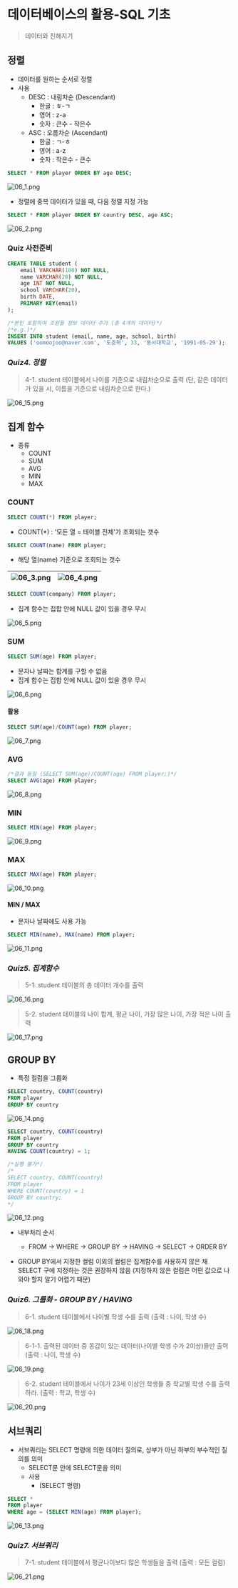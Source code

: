 # 데이터베이스의 활용-SQL 기초

> 데이터와 친해지기

## 정렬
- 데이터를 원하는 순서로 정렬
- 사용
  - DESC : 내림차순 (Descendant)
    - 한글 : ㅎ-ㄱ
    - 영어 : z-a
    - 숫자 : 큰수 - 작은수
  - ASC : 오름차순 (Ascendant)
    - 한글 : ㄱ-ㅎ
    - 영어 : a-z
    - 숫자 : 작은수 - 큰수

```sql
SELECT * FROM player ORDER BY age DESC;
```

![06_1.png](./images/06_1.png)

- 정렬에 중복 데이터가 있을 때, 다음 정렬 지정 가능

```sql
SELECT * FROM player ORDER BY country DESC, age ASC;
```

![06_2.png](./images/06_2.png)

### Quiz 사전준비
```sql
CREATE TABLE student (
	email VARCHAR(100) NOT NULL,
	name VARCHAR(20) NOT NULL,
	age INT NOT NULL,
	school VARCHAR(20),
	birth DATE,
	PRIMARY KEY(email)
);
```
```sql
/*본인 포함하여 조원들 정보 데이터 추가 (총 4개의 데이터)*/
/*e.g.)*/
INSERT INTO student (email, name, age, school, birth)
VALUES ('oomoojoo@naver.com', '도준혁', 33, '동서대학교', '1991-05-29');
```

### *Quiz4. 정렬*

> 4-1. student 테이블에서 나이를 기준으로 내림차순으로 출력 (단, 같은 데이터가 있을 시, 이름을 기준으로 내림차순으로 한다.)

![06_15.png](./images/06_15.png)

## 집계 함수
- 종류
  - COUNT
  - SUM
  - AVG
  - MIN
  - MAX


### COUNT
```sql
SELECT COUNT(*) FROM player;
```
- COUNT(\*) : '모든 열 = 테이블 전체'가 조회되는 갯수

```sql
SELECT COUNT(name) FROM player;
```
- 해당 열(name) 기준으로 조회되는 갯수

![06_3.png](./images/06_3.png) | ![06_4.png](./images/06_4.png)
--- | --- | 

```sql
SELECT COUNT(company) FROM player;
```
- 집계 함수는 집합 안에 NULL 값이 있을 경우 무시

![06_5.png](./images/06_5.png)

### SUM
```sql
SELECT SUM(age) FROM player;
```
- 문자나 날짜는 합계를 구할 수 없음
- 집계 함수는 집합 안에 NULL 값이 있을 경우 무시

![06_6.png](./images/06_6.png)


#### 활용
```sql
SELECT SUM(age)/COUNT(age) FROM player;
```

![06_7.png](./images/06_7.png)

### AVG
```sql
/*결과 동일 (SELECT SUM(age)/COUNT(age) FROM player;)*/
SELECT AVG(age) FROM player;
```

![06_8.png](./images/06_8.png)

### MIN
```sql
SELECT MIN(age) FROM player;
```

![06_9.png](./images/06_9.png)

### MAX
```sql
SELECT MAX(age) FROM player;
```

![06_10.png](./images/06_10.png)

#### MIN / MAX
- 문자나 날짜에도 사용 가능

```sql
SELECT MIN(name), MAX(name) FROM player;
```

![06_11.png](./images/06_11.png)

### *Quiz5. 집계함수*

> 5-1. student 테이블의 총 데이터 개수를 출력

![06_16.png](./images/06_16.png)

> 5-2. student 테이블의 나이 합계, 평균 나이, 가장 많은 나이, 가장 적은 나이 출력

![06_17.png](./images/06_17.png)

## GROUP BY

-  특정 컬럼을 그룹화

```sql
SELECT country, COUNT(country) 
FROM player
GROUP BY country
```

![06_14.png](./images/06_14.png)


```sql
SELECT country, COUNT(country) 
FROM player
GROUP BY country
HAVING COUNT(country) = 1;

/*실행 불가*/
/*
SELECT country, COUNT(country)
FROM player
WHERE COUNT(country) = 1
GROUP BY country;
*/
```

![06_12.png](./images/06_12.png)


- 내부처리 순서
  - FROM -> WHERE -> GROUP BY -> HAVING ->  SELECT -> ORDER BY
  
- GROUP BY에서 지정한 컬럼 이외의 컬럼은 집계함수를 사용하지 않은 채 SELECT 구에 지정하는 것은 권장하지 않음 (지정하지 않은 컬럼은 어떤 값으로 나와야 할지 알기 어렵기 때문)


### *Quiz6. 그룹화 - GROUP BY / HAVING*

> 6-1. student 테이블에서 나이별 학생 수를 출력 (출력 : 나이, 학생 수)

![06_18.png](./images/06_18.png)

> 6-1-1. 출력된 데이터 중 동갑이 있는 데이터(나이별 학생 수가 2이상)들만 출력 (출력 : 나이, 학생 수)

![06_19.png](./images/06_19.png)

> 6-2. student 테이블에서 나이가 23세 이상인 학생들 중 학교별 학생 수를 출력하라. (출력 : 학교, 학생 수)


![06_20.png](./images/06_20.png)

## 서브쿼리

- 서브쿼리는 SELECT 명령에 의한 데이터 질의로, 상부가 아닌 하부의 부수적인 질의를 의미
  - SELECT문 안에 SELECT문을 의미
  - 사용
    - (SELECT 명령)

```sql
SELECT * 
FROM player
WHERE age = (SELECT MIN(age) FROM player);
```

![06_13.png](./images/06_13.png)

### *Quiz7. 서브쿼리*

> 7-1. student 테이블에서 평균나이보다 많은 학생들을 출력 (출력 : 모든 컬럼)

![06_21.png](./images/06_21.png)